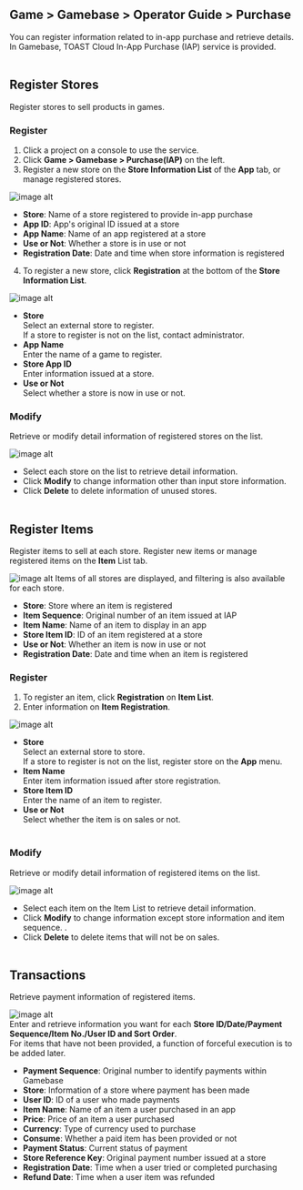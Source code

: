 ## Game > Gamebase > Operator Guide > Purchase

You can register information related to in-app purchase and retrieve details. <br/>
In Gamebase, TOAST Cloud In-App Purchase (IAP) service is provided. <br/>
<br/>
## Register Stores
Register stores to sell products in games. <br/> 

### Register

1. Click a project on a console to use the service. 
2. Click **Game > Gamebase > Purchase(IAP)** on the left.  
3. Register a new store on the **Store Information List** of the **App** tab, or manage registered stores. 

![image alt](http://static.toastoven.net/prod_gamebase/Operators_Guide/Console_IAP_App1_1.0.png)

- **Store**: Name of a store registered to provide in-app purchase 
- **App ID**: App's original ID issued at a store 
- **App Name**: Name of an app registered at a store 
- **Use or Not**: Whether a store is in use or not
- **Registration Date**: Date and time when store information is registered  

4. To register a new store, click **Registration** at the bottom of the **Store Information List**. 

![image alt](http://static.toastoven.net/prod_gamebase/Operators_Guide/Console_IAP_App2_1.0.png)

* **Store**<br/>  Select an external store to register. <br />  If a store to register is not on the list, contact administrator. <br />
* **App Name** <br/>  Enter the name of a game to register. <br />
* **Store App ID** <br/>  Enter information issued at a store. <br />
* **Use or Not**<br/>  Select whether a store is now in use or not. <br />

### Modify

Retrieve or modify detail information of registered stores on the list. 

![image alt](http://static.toastoven.net/prod_gamebase/Operators_Guide/Console_IAP_App3_1.0.png)
- Select each store on the list to retrieve detail information. <br />
- Click **Modify** to change information other than input store information. <br />
- Click **Delete** to delete information of unused stores. <br />
  <br/>
## Register Items 
Register items to sell at each store. Register new items or manage registered items on the **Item** List tab. 

![image alt](http://static.toastoven.net/prod_gamebase/Operators_Guide/Console_IAP_Item1_1.0.png)
Items of all stores are displayed, and filtering is also available for each store.<br />

- **Store**: Store where an item is registered
- **Item Sequence**: Original number of an item issued at IAP
- **Item Name**: Name of an item to display in an app 
- **Store Item ID**: ID of an item registered at a store 
- **Use or Not**: Whether an item is now in use or not 
- **Registration Date**: Date and time when an item is registered  

### Register

1. To register an item, click **Registration** on **Item List**. 
2. Enter information on **Item Registration**.

![image alt](http://static.toastoven.net/prod_gamebase/Operators_Guide/Console_IAP_Item2_1.0.png)

* **Store**<br />  Select an external store to store. <br />  If a store to register is not on the list, register store on the **App** menu. <br />
* **Item Name**<br /> Enter item information issued after store registration.<br />
* **Store Item ID**<br /> Enter the name of an item to register.<br />
* **Use or Not**<br />  Select whether the item is on sales or not. <br />
  <br />


### Modify

Retrieve or modify detail information of registered items on the list.

![image alt](http://static.toastoven.net/prod_gamebase/Operators_Guide/Console_IAP_Item3_1.0.png)

- Select each item on the Item List to retrieve detail information.<br />
- Click **Modify** to change information except store information and item sequence.  .<br />
- Click **Delete** to delete items that will not be on sales. <br />
  <br/>
## Transactions
Retrieve payment information of registered items. 

![image alt](http://static.toastoven.net/prod_gamebase/Operators_Guide/Console_IAP_Transaction1_1.1.png)
<br />
Enter and retrieve information you want for each **Store ID/Date/Payment Sequence/Item No./User ID and Sort Order**.<br />
For items that have not been provided, a function of forceful execution is to be added later.<br />

- **Payment Sequence**: Original number to identify payments within Gamebase 
- **Store**: Information of a store where payment has been made  
- **User ID**: ID of a user who made payments  
- **Item Name**: Name of an item a user purchased in an app 
- **Price**: Price of an item a user purchased   
- **Currency**: Type of currency used to purchase 
- **Consume**: Whether a paid item has been provided or not  
- **Payment Status**: Current status of payment  
- **Store Reference Key**: Original payment number issued at a store  
- **Registration Date**: Time when a user tried or completed purchasing 
- **Refund Date**: Time when a user item was refunded  